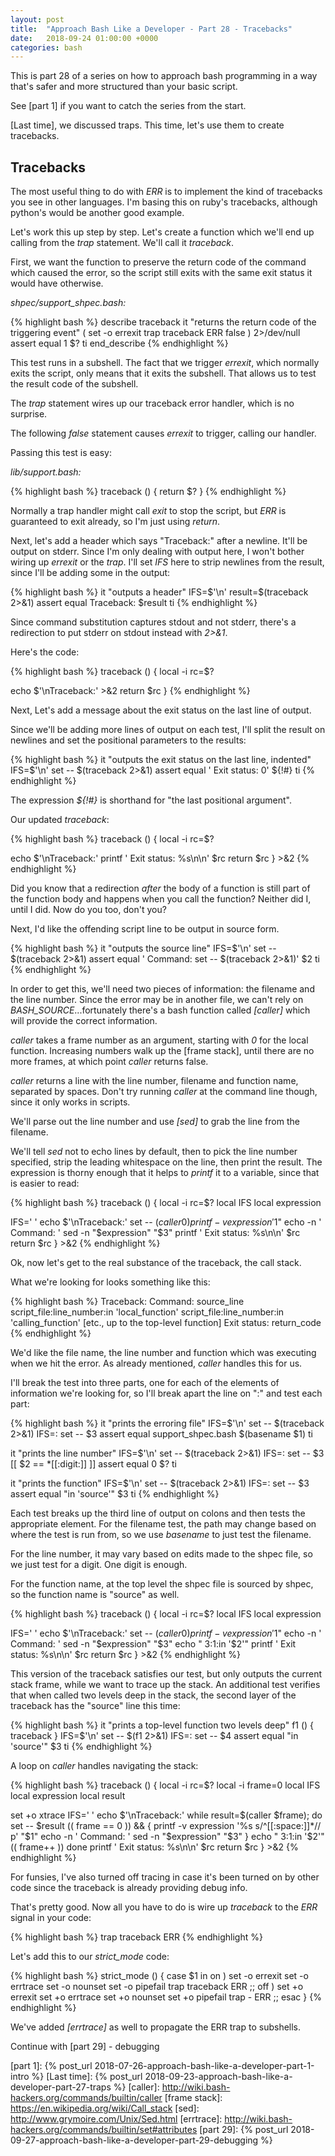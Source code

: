 ```yaml
---
layout: post
title:  "Approach Bash Like a Developer - Part 28 - Tracebacks"
date:   2018-09-24 01:00:00 +0000
categories: bash
---
```


This is part 28 of a series on how to approach bash programming in a way
that's safer and more structured than your basic script.

See [part 1] if you want to catch the series from the start.

[Last time], we discussed traps. This time, let's use them to create
tracebacks.

Tracebacks
----------

The most useful thing to do with *ERR* is to implement the kind of
tracebacks you see in other languages. I'm basing this on ruby's
tracebacks, although python's would be another good example.

Let's work this up step by step. Let's create a function which we'll end
up calling from the *trap* statement. We'll call it *traceback*.

First, we want the function to preserve the return code of the command
which caused the error, so the script still exits with the same exit
status it would have otherwise.

*shpec/support\_shpec.bash:*

{% highlight bash %}
describe traceback
  it "returns the return code of the triggering event"
    (
      set -o errexit
      trap traceback ERR
      false
    ) 2>/dev/null
    assert equal 1 $?
  ti
end_describe
{% endhighlight %}

This test runs in a subshell. The fact that we trigger *errexit*, which
normally exits the script, only means that it exits the subshell. That
allows us to test the result code of the subshell.

The *trap* statement wires up our traceback error handler, which is no
surprise.

The following *false* statement causes *errexit* to trigger, calling our
handler.

Passing this test is easy:

*lib/support.bash:*

{% highlight bash %}
traceback () {
  return $?
}
{% endhighlight %}

Normally a trap handler might call *exit* to stop the script, but *ERR*
is guaranteed to exit already, so I'm just using *return*.

Next, let's add a header which says "Traceback:" after a newline. It'll
be output on stderr. Since I'm only dealing with output here, I won't
bother wiring up *errexit* or the *trap*. I'll set *IFS* here to strip
newlines from the result, since I'll be adding some in the output:

{% highlight bash %}
it "outputs a header"
  IFS=$'\n'
  result=$(traceback 2>&1)
  assert equal Traceback: $result
ti
{% endhighlight %}

Since command substitution captures stdout and not stderr, there's a
redirection to put stderr on stdout instead with *2&gt;&1*.

Here's the code:

{% highlight bash %}
traceback () {
  local -i rc=$?

  echo $'\nTraceback:' >&2
  return $rc
}
{% endhighlight %}

Next, Let's add a message about the exit status on the last line of
output.

Since we'll be adding more lines of output on each test, I'll split the
result on newlines and set the positional parameters to the results:

{% highlight bash %}
it "outputs the exit status on the last line, indented"
  IFS=$'\n'
  set -- $(traceback 2>&1)
  assert equal '  Exit status: 0' ${!#}
ti
{% endhighlight %}

The expression *${!\#}* is shorthand for "the last positional argument".

Our updated *traceback*:

{% highlight bash %}
traceback () {
  local -i rc=$?

  echo $'\nTraceback:'
  printf '  Exit status: %s\n\n' $rc
  return $rc
} >&2
{% endhighlight %}

Did you know that a redirection *after* the body of a function is still
part of the function body and happens when you call the function?
Neither did I, until I did. Now do you too, don't you?

Next, I'd like the offending script line to be output in source form.

{% highlight bash %}
it "outputs the source line"
  IFS=$'\n'
  set -- $(traceback 2>&1)
  assert equal '  Command: set -- $(traceback 2>&1)' $2
ti
{% endhighlight %}

In order to get this, we'll need two pieces of information: the filename
and the line number. Since the error may be in another file, we can't
rely on *BASH\_SOURCE*...fortunately there's a bash function called
*[caller]* which will provide the correct information.

*caller* takes a frame number as an argument, starting with *0* for the
local function. Increasing numbers walk up the [frame stack], until
there are no more frames, at which point *caller* returns false.

*caller* returns a line with the line number, filename and function
name, separated by spaces. Don't try running *caller* at the command
line though, since it only works in scripts.

We'll parse out the line number and use *[sed]* to grab the line from
the filename.

We'll tell *sed* not to echo lines by default, then to pick the line
number specified, strip the leading whitespace on the line, then print
the result. The expression is thorny enough that it helps to *printf* it
to a variable, since that is easier to read:

{% highlight bash %}
traceback () {
  local -i rc=$?
  local IFS
  local expression

  IFS=' '
  echo $'\nTraceback:'
  set -- $(caller 0)
  printf -v expression '%s s/^[[:space:]]*// p' "$1"
  echo -n '  Command: '
  sed -n "$expression" "$3"
  printf '  Exit status: %s\n\n' $rc
  return $rc
} >&2
{% endhighlight %}

Ok, now let's get to the real substance of the traceback, the call
stack.

What we're looking for looks something like this:

{% highlight bash %}
Traceback:
  Command: source_line
  script_file:line_number:in 'local_function'
  script_file:line_number:in 'calling_function'
  [etc., up to the top-level function]
  Exit status: return_code
{% endhighlight %}

We'd like the file name, the line number and function which was
executing when we hit the error. As already mentioned, *caller* handles
this for us.

I'll break the test into three parts, one for each of the elements of
information we're looking for, so I'll break apart the line on ":" and
test each part:

{% highlight bash %}
it "prints the erroring file"
  IFS=$'\n'
  set -- $(traceback 2>&1)
  IFS=:
  set -- $3
  assert equal support_shpec.bash $(basename $1)
ti

it "prints the line number"
  IFS=$'\n'
  set -- $(traceback 2>&1)
  IFS=:
  set -- $3
  [[ $2 == *[[:digit:]] ]]
  assert equal 0 $?
ti

it "prints the function"
  IFS=$'\n'
  set -- $(traceback 2>&1)
  IFS=:
  set -- $3
  assert equal "in 'source'" $3
ti
{% endhighlight %}

Each test breaks up the third line of output on colons and then tests
the appropriate element. For the filename test, the path may change
based on where the test is run from, so we use *basename* to just test
the filename.

For the line number, it may vary based on edits made to the shpec file,
so we just test for a digit. One digit is enough.

For the function name, at the top level the shpec file is sourced by
shpec, so the function name is "source" as well.

{% highlight bash %}
traceback () {
  local -i rc=$?
  local IFS
  local expression

  IFS=' '
  echo $'\nTraceback:'
  set -- $(caller 0)
  printf -v expression '%s s/^[[:space:]]*// p' "$1"
  echo -n '  Command: '
  sed -n "$expression" "$3"
  echo "  $3:$1:in '$2'"
  printf '  Exit status: %s\n\n' $rc
  return $rc
} >&2
{% endhighlight %}

This version of the traceback satisfies our test, but only outputs the
current stack frame, while we want to trace up the stack. An additional
test verifies that when called two levels deep in the stack, the second
layer of the traceback has the "source" line this time:

{% highlight bash %}
it "prints a top-level function two levels deep"
  f1 () {
    traceback
  }
  IFS=$'\n'
  set -- $(f1 2>&1)
  IFS=:
  set -- $4
  assert equal "in 'source'" $3
ti
{% endhighlight %}

A loop on *caller* handles navigating the stack:

{% highlight bash %}
traceback () {
  local -i rc=$?
  local -i frame=0
  local IFS
  local expression
  local result

  set +o xtrace
  IFS=' '
  echo $'\nTraceback:'
  while result=$(caller $frame); do
    set -- $result
    (( frame == 0 )) && {
      printf -v expression '%s s/^[[:space:]]*// p' "$1"
      echo -n '  Command: '
      sed -n "$expression" "$3"
    }
    echo "  $3:$1:in '$2'"
    (( frame++ ))
  done
  printf '  Exit status: %s\n\n' $rc
  return $rc
} >&2
{% endhighlight %}

For funsies, I've also turned off tracing in case it's been turned on by other
code since the traceback is already providing debug info.

That's pretty good.  Now all you have to do is wire up *traceback* to
the *ERR* signal in your code:

{% highlight bash %}
trap traceback ERR
{% endhighlight %}

Let's add this to our *strict_mode* code:

{% highlight bash %}
strict_mode () {
  case $1 in
    on  )
      set -o errexit
      set -o errtrace
      set -o nounset
      set -o pipefail
      trap traceback ERR
      ;;
    off )
      set +o errexit
      set +o errtrace
      set +o nounset
      set +o pipefail
      trap - ERR
      ;;
  esac
}
{% endhighlight %}

We've added *[errtrace]* as well to propagate the ERR trap to subshells.

Continue with [part 29] - debugging

  [part 1]: {% post_url 2018-07-26-approach-bash-like-a-developer-part-1-intro %}
  [Last time]: {% post_url 2018-09-23-approach-bash-like-a-developer-part-27-traps %}
  [caller]: http://wiki.bash-hackers.org/commands/builtin/caller
  [frame stack]: https://en.wikipedia.org/wiki/Call_stack
  [sed]: http://www.grymoire.com/Unix/Sed.html
  [errtrace]: http://wiki.bash-hackers.org/commands/builtin/set#attributes
  [part 29]: {% post_url 2018-09-27-approach-bash-like-a-developer-part-29-debugging %}
